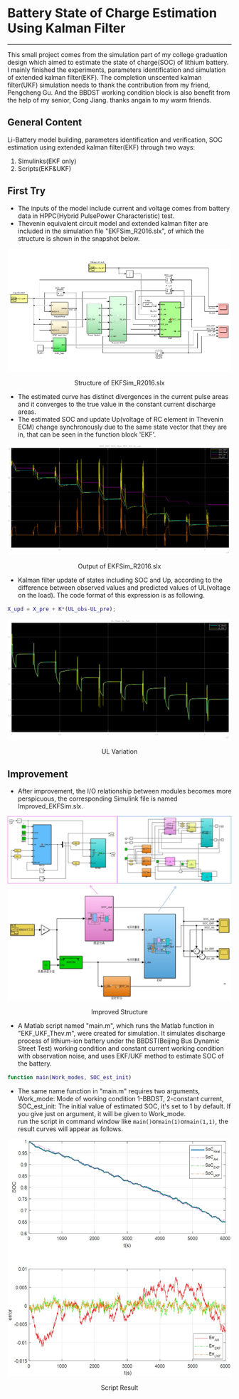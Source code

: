 # Battery State of Charge Estimation Using Kalman Filter

---

This small project comes from the simulation part of my college graduation design which aimed to estimate the state of charge(SOC) of lithium battery. I mainly finished the experiments, parameters identification and simulation of extended kalman filter(EKF). The completion unscented kalman filter(UKF) simulation needs to thank the contribution from my friend, Pengcheng Gu. And the BBDST working condition block is also benefit from the help of my senior, Cong Jiang. thanks angain to my warm friends.

## General Content

Li-Battery model building, parameters identification and verification, SOC estimation using extended kalman filter(EKF) through two ways:

1. Simulinks(EKF only)
2. Scripts(EKF&UKF)

## First Try

- The inputs of the model include current and voltage comes from battery data in HPPC(Hybrid PulsePower Characteristic) test.
- Thevenin equivalent circuit model and extended kalman filter are included in the simulation file "EKFSim_R2016.slx", of which the structure is shown in the snapshot below.

![Simulink](./imgs/simulink.png)
<p align="center">Structure of EKFSim_R2016.slx</p>

- The estimated curve has distinct divergences in the current pulse areas and it converges to the true value in the constant current discharge areas.
- The estimated SOC and update Up(voltage of RC element in Thevenin ECM) change synchronously due to the same state vector that they are in, that can be seen in the function block 'EKF'.

![States Output](./imgs/Output.png)
<p align="center">Output of EKFSim_R2016.slx</p>

- Kalman filter update of states including SOC and Up, according to the difference between observed values and predicted values of UL(voltage on the load). The code format of this expression is as following.  

```matlab
X_upd = X_pre + K*(UL_obs-UL_pre);
```

![UL curves](./imgs/UL.png)
<p align="center">UL Variation</p>

## Improvement

- After improvement, the I/O relationship between modules becomes more perspicuous, the corresponding Simulink file is named Improved_EKFSim.slx.

![Improvement](./imgs/ImprovedSim.jpg)
<p align="center">Improved Structure</p>

- A Matlab script named "main.m", which runs the Matlab function in "EKF_UKF_Thev.m", were created for simulation. It simulates discharge process of lithium-ion battery under the BBDST(Beijing Bus Dynamic Street Test) working condition and constant current working condition with observation noise, and uses EKF/UKF method to estimate SOC of the battery.

```matlab
function main(Work_modes, SOC_est_init)
```

- The same name function in "main.m" requires two arguments, Work_mode: Mode of working condition 1-BBDST, 2-constant current, SOC_est_init: The initial value of estimated SOC, it's set to 1 by default. If you give just on argument, it will be given to Work_mode.  
run the script in command window like `main()`or`main(1)`or`main(1,1)`, the result curves will appear as follows.

![States estimation curve](./imgs/SimResult.jpg)
<p align="center">Script Result</p>
